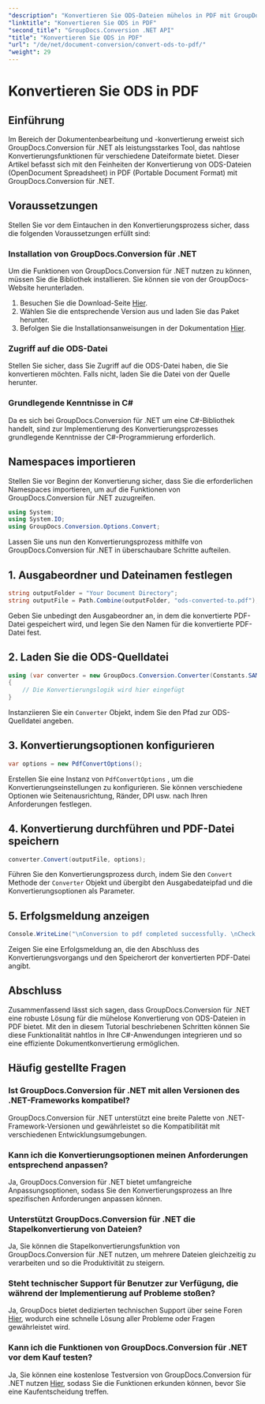 ```yaml
---
"description": "Konvertieren Sie ODS-Dateien mühelos in PDF mit GroupDocs.Conversion für .NET. Umfassendes Tutorial mit Schritt-für-Schritt-Anleitung."
"linktitle": "Konvertieren Sie ODS in PDF"
"second_title": "GroupDocs.Conversion .NET API"
"title": "Konvertieren Sie ODS in PDF"
"url": "/de/net/document-conversion/convert-ods-to-pdf/"
"weight": 29
---
```


# Konvertieren Sie ODS in PDF

## Einführung
Im Bereich der Dokumentenbearbeitung und -konvertierung erweist sich GroupDocs.Conversion für .NET als leistungsstarkes Tool, das nahtlose Konvertierungsfunktionen für verschiedene Dateiformate bietet. Dieser Artikel befasst sich mit den Feinheiten der Konvertierung von ODS-Dateien (OpenDocument Spreadsheet) in PDF (Portable Document Format) mit GroupDocs.Conversion für .NET. 
## Voraussetzungen
Stellen Sie vor dem Eintauchen in den Konvertierungsprozess sicher, dass die folgenden Voraussetzungen erfüllt sind:
### Installation von GroupDocs.Conversion für .NET
Um die Funktionen von GroupDocs.Conversion für .NET nutzen zu können, müssen Sie die Bibliothek installieren. Sie können sie von der GroupDocs-Website herunterladen.
1. Besuchen Sie die Download-Seite [Hier](https://releases.groupdocs.com/conversion/net/).
2. Wählen Sie die entsprechende Version aus und laden Sie das Paket herunter.
3. Befolgen Sie die Installationsanweisungen in der Dokumentation [Hier](https://tutorials.groupdocs.com/conversion/net/).
### Zugriff auf die ODS-Datei
Stellen Sie sicher, dass Sie Zugriff auf die ODS-Datei haben, die Sie konvertieren möchten. Falls nicht, laden Sie die Datei von der Quelle herunter.
### Grundlegende Kenntnisse in C#
Da es sich bei GroupDocs.Conversion für .NET um eine C#-Bibliothek handelt, sind zur Implementierung des Konvertierungsprozesses grundlegende Kenntnisse der C#-Programmierung erforderlich.

## Namespaces importieren
Stellen Sie vor Beginn der Konvertierung sicher, dass Sie die erforderlichen Namespaces importieren, um auf die Funktionen von GroupDocs.Conversion für .NET zuzugreifen.

```csharp
using System;
using System.IO;
using GroupDocs.Conversion.Options.Convert;
```

Lassen Sie uns nun den Konvertierungsprozess mithilfe von GroupDocs.Conversion für .NET in überschaubare Schritte aufteilen.

## 1. Ausgabeordner und Dateinamen festlegen
```csharp
string outputFolder = "Your Document Directory";
string outputFile = Path.Combine(outputFolder, "ods-converted-to.pdf");
```
Geben Sie unbedingt den Ausgabeordner an, in dem die konvertierte PDF-Datei gespeichert wird, und legen Sie den Namen für die konvertierte PDF-Datei fest.
## 2. Laden Sie die ODS-Quelldatei
```csharp
using (var converter = new GroupDocs.Conversion.Converter(Constants.SAMPLE_ODS))
{
    // Die Konvertierungslogik wird hier eingefügt
}
```
Instanziieren Sie ein `Converter` Objekt, indem Sie den Pfad zur ODS-Quelldatei angeben.
## 3. Konvertierungsoptionen konfigurieren
```csharp
var options = new PdfConvertOptions();
```
Erstellen Sie eine Instanz von `PdfConvertOptions` , um die Konvertierungseinstellungen zu konfigurieren. Sie können verschiedene Optionen wie Seitenausrichtung, Ränder, DPI usw. nach Ihren Anforderungen festlegen.
## 4. Konvertierung durchführen und PDF-Datei speichern
```csharp
converter.Convert(outputFile, options);
```
Führen Sie den Konvertierungsprozess durch, indem Sie den `Convert` Methode der `Converter` Objekt und übergibt den Ausgabedateipfad und die Konvertierungsoptionen als Parameter.
## 5. Erfolgsmeldung anzeigen
```csharp
Console.WriteLine("\nConversion to pdf completed successfully. \nCheck output in {0}", outputFolder);
```
Zeigen Sie eine Erfolgsmeldung an, die den Abschluss des Konvertierungsvorgangs und den Speicherort der konvertierten PDF-Datei angibt.

## Abschluss
Zusammenfassend lässt sich sagen, dass GroupDocs.Conversion für .NET eine robuste Lösung für die mühelose Konvertierung von ODS-Dateien in PDF bietet. Mit den in diesem Tutorial beschriebenen Schritten können Sie diese Funktionalität nahtlos in Ihre C#-Anwendungen integrieren und so eine effiziente Dokumentkonvertierung ermöglichen.
## Häufig gestellte Fragen
### Ist GroupDocs.Conversion für .NET mit allen Versionen des .NET-Frameworks kompatibel?
GroupDocs.Conversion für .NET unterstützt eine breite Palette von .NET-Framework-Versionen und gewährleistet so die Kompatibilität mit verschiedenen Entwicklungsumgebungen.
### Kann ich die Konvertierungsoptionen meinen Anforderungen entsprechend anpassen?
Ja, GroupDocs.Conversion für .NET bietet umfangreiche Anpassungsoptionen, sodass Sie den Konvertierungsprozess an Ihre spezifischen Anforderungen anpassen können.
### Unterstützt GroupDocs.Conversion für .NET die Stapelkonvertierung von Dateien?
Ja, Sie können die Stapelkonvertierungsfunktion von GroupDocs.Conversion für .NET nutzen, um mehrere Dateien gleichzeitig zu verarbeiten und so die Produktivität zu steigern.
### Steht technischer Support für Benutzer zur Verfügung, die während der Implementierung auf Probleme stoßen?
Ja, GroupDocs bietet dedizierten technischen Support über seine Foren [Hier](https://forum.groupdocs.com/c/conversion/11), wodurch eine schnelle Lösung aller Probleme oder Fragen gewährleistet wird.
### Kann ich die Funktionen von GroupDocs.Conversion für .NET vor dem Kauf testen?
Ja, Sie können eine kostenlose Testversion von GroupDocs.Conversion für .NET nutzen [Hier](https://releases.groupdocs.com/), sodass Sie die Funktionen erkunden können, bevor Sie eine Kaufentscheidung treffen.